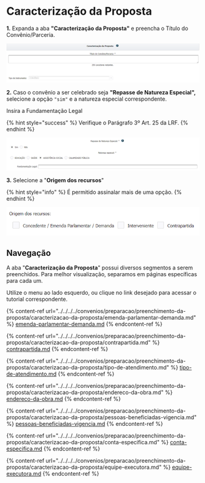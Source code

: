 # Caracterização da Proposta

**1.** Expanda a aba **"Caracterização da Proposta"** e preencha o Título do Convênio/Parceria.&#x20;

![](<../../../../.gitbook/assets/image (85).png>)

**2.** Caso o convênio a ser celebrado seja **"Repasse de Natureza Especial",** selecione a opção `"sim"` e a natureza especial correspondente.&#x20;

Insira a Fundamentação Legal

{% hint style="success" %}
Verifique o Parágrafo 3º Art. 25 da LRF.
{% endhint %}

![](<../../../../.gitbook/assets/image (368).png>)


**3.** Selecione a "**Origem dos recursos**"

{% hint style="info" %}
É permitido assinalar mais de uma opção.
{% endhint %}

![](<../../../../.gitbook/assets/image (331).png>)

## Navegação

A aba "**Caracterização da Proposta**" possui diversos segmentos a serem preenchidos. Para melhor visualização, separamos em páginas específicas para cada um.&#x20;

Utilize o menu ao lado esquerdo, ou clique no link desejado para acessar o tutorial correspondente.

{% content-ref url="../../../../convenios/preparacao/preenchimento-da-proposta/caracterizacao-da-proposta/emenda-parlamentar-demanda.md" %}
[emenda-parlamentar-demanda.md](../../../../convenios/preparacao/preenchimento-da-proposta/caracterizacao-da-proposta/emenda-parlamentar-demanda.md)
{% endcontent-ref %}

{% content-ref url="../../../../convenios/preparacao/preenchimento-da-proposta/caracterizacao-da-proposta/contrapartida.md" %}
[contrapartida.md](../../../../convenios/preparacao/preenchimento-da-proposta/caracterizacao-da-proposta/contrapartida.md)
{% endcontent-ref %}

{% content-ref url="../../../../convenios/preparacao/preenchimento-da-proposta/caracterizacao-da-proposta/tipo-de-atendimento.md" %}
[tipo-de-atendimento.md](../../../../convenios/preparacao/preenchimento-da-proposta/caracterizacao-da-proposta/tipo-de-atendimento.md)
{% endcontent-ref %}

{% content-ref url="../../../../convenios/preparacao/preenchimento-da-proposta/caracterizacao-da-proposta/endereco-da-obra.md" %}
[endereco-da-obra.md](../../../../convenios/preparacao/preenchimento-da-proposta/caracterizacao-da-proposta/endereco-da-obra.md)
{% endcontent-ref %}

{% content-ref url="../../../../convenios/preparacao/preenchimento-da-proposta/caracterizacao-da-proposta/pessoas-beneficiadas-vigencia.md" %}
[pessoas-beneficiadas-vigencia.md](../../../../convenios/preparacao/preenchimento-da-proposta/caracterizacao-da-proposta/pessoas-beneficiadas-vigencia.md)
{% endcontent-ref %}

{% content-ref url="../../../../convenios/preparacao/preenchimento-da-proposta/caracterizacao-da-proposta/conta-especifica.md" %}
[conta-especifica.md](../../../../convenios/preparacao/preenchimento-da-proposta/caracterizacao-da-proposta/conta-especifica.md)
{% endcontent-ref %}

{% content-ref url="../../../../convenios/preparacao/preenchimento-da-proposta/caracterizacao-da-proposta/equipe-executora.md" %}
[equipe-executora.md](../../../../convenios/preparacao/preenchimento-da-proposta/caracterizacao-da-proposta/equipe-executora.md)
{% endcontent-ref %}


